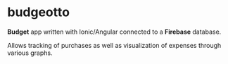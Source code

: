 # budgeotto

**Budget** app written with Ionic/Angular connected to a **Firebase** database.

Allows tracking of purchases as well as visualization of expenses through various graphs.